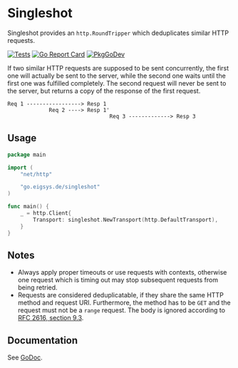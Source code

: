 # Singleshot

Singleshot provides an `http.RoundTripper` which deduplicates similar HTTP requests.

[![Tests](https://github.com/joeig/singleshot/actions/workflows/tests.yml/badge.svg)](https://github.com/joeig/singleshot/actions/workflows/tests.yml)
[![Go Report Card](https://goreportcard.com/badge/go.eigsys.de/singleshot)](https://goreportcard.com/report/go.eigsys.de/singleshot)
[![PkgGoDev](https://pkg.go.dev/badge/go.eigsys.de/singleshot)](https://pkg.go.dev/go.eigsys.de/singleshot)

If two similar HTTP requests are supposed to be sent concurrently, the first one will actually be sent to the server, while the second one waits until the first one was fulfilled completely.
The second request will never be sent to the server, but returns a copy of the response of the first request.

```text
Req 1 -----------------> Resp 1
             Req 2 ----> Resp 1'
                                Req 3 -------------> Resp 3
```

## Usage

```go
package main

import (
	"net/http"

	"go.eigsys.de/singleshot"
)

func main() {
	_ = http.Client{
		Transport: singleshot.NewTransport(http.DefaultTransport),
	}
}
```

## Notes

* Always apply proper timeouts or use requests with contexts, otherwise one request which is timing out may stop subsequent requests from being retried.
* Requests are considered deduplicatable, if they share the same HTTP method and request URI. Furthermore, the method has to be `GET` and the request must not be a `range` request. The body is ignored according to [RFC 2616, section 9.3](https://www.rfc-editor.org/rfc/rfc2616#section-9.3).

## Documentation

See [GoDoc](https://godoc.org/go.eigsys.de/singleshot).
